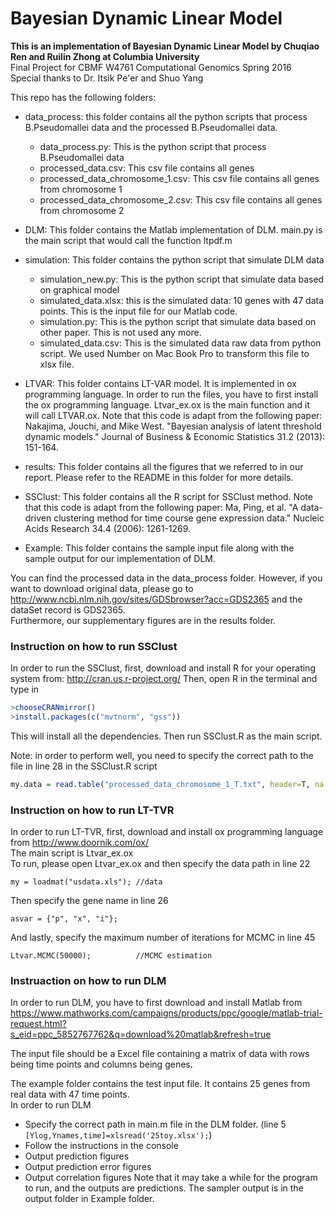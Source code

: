 # Bayesian Dynamic Linear Model
__This is an implementation of Bayesian Dynamic Linear Model by Chuqiao Ren and Ruilin Zhong at Columbia University__    
Final Project for CBMF W4761 Computational Genomics Spring 2016     
Special thanks to  Dr. Itsik Pe'er and Shuo Yang  
   
This repo has the following folders:  
- data_process: this folder contains all the python scripts that process B.Pseudomallei data and the processed B.Pseudomallei data. 
  - data_process.py: This is the python script that process B.Pseudomallei data  
  - processed_data.csv: This csv file contains all genes  
  - processed_data_chromosome_1.csv: This csv file contains all genes from chromosome 1  
  - processed_data_chromosome_2.csv: This csv file contains all genes from chromosome 2  

- DLM: This folder contains the Matlab implementation of DLM. main.py is the main script that would call the function ltpdf.m  

- simulation: This folder contains the python script that simulate DLM data  
  - simulation_new.py: This is the python script that simulate data based on graphical model  
  - simulated_data.xlsx: this is the simulated data: 10 genes with 47 data points. This is the input file for our Matlab code.  
  - simulation.py: This is the python script that simulate data based on other paper. This is not used any more.  
  - simulated_data.csv: This is the simulated data raw data from python script. We used Number on Mac Book Pro to transform this file to xlsx file.  

- LTVAR: This folder contains LT-VAR model. It is implemented in ox programming language. In order to run the files, you have to first install the ox programming language. Ltvar_ex.ox is the main function and it will call LTVAR.ox. Note that this code is adapt from the following paper: Nakajima, Jouchi, and Mike West. "Bayesian analysis of latent threshold dynamic models." Journal of Business & Economic Statistics 31.2 (2013): 151-164.  

- results: This folder contains all the figures that we referred to in our report. Please refer to the README in this folder for more details.   

- SSClust: This folder contains all the R script for SSClust method. Note that this code is adapt from the following paper:  Ma, Ping, et al. "A data-driven clustering method for time course gene expression data." Nucleic Acids Research 34.4 (2006): 1261-1269.  

- Example: This folder contains the sample input file along with the sample output for our implementation of DLM.   

You can find the processed data in the data_process folder. However, if you want to download original data, please go to http://www.ncbi.nlm.nih.gov/sites/GDSbrowser?acc=GDS2365 and the dataSet record is GDS2365.  
Furthermore, our supplementary figures are in the results folder.  
### Instruction on how to run SSClust
In order to run the SSClust, first, download and install R for your operating system from: http://cran.us.r-project.org/ Then, open R in the terminal and type in   
```R
>chooseCRANmirror()
>install.packages(c("mvtnorm", "gss")) 
```
This will install all the dependencies. Then run SSClust.R as the main script.   

Note: in order to perform well, you need to specify the correct path to the file in line 28 in the SSClust.R script
```R
my.data = read.table("processed_data_chromosome_1_T.txt", header=T, na.strings =" ", sep="\t")
``` 

### Instruction on how to run LT-TVR
In order to run LT-TVR, first, download and install ox programming language from http://www.doornik.com/ox/  
The main script is Ltvar_ex.ox  
To run, please open Ltvar_ex.ox and then specify the data path in line 22 
```
my = loadmat("usdata.xls");	//data
``` 
Then specify the gene name in line 26
```
asvar = {"p", "x", "i"};
```
And lastly, specify the maximum number of iterations for MCMC in line 45
```
Ltvar.MCMC(50000);			//MCMC estimation
```

### Instruaction on how to run DLM
In order to run DLM, you have to first download and install Matlab from https://www.mathworks.com/campaigns/products/ppc/google/matlab-trial-request.html?s_eid=ppc_5852767762&q=download%20matlab&refresh=true  

The input file should be a Excel file containing a matrix of data with rows being time points and columns being genes.  

The example folder contains the test input file. It contains 25 genes from real data with 47 time points.   
In order to run DLM
* Specify the correct path in main.m file in the DLM folder. (line 5 `[Ylog,Ynames,time]=xlsread('25toy.xlsx');`)  
* Follow the instructions in the console  
* Output prediction figures  
* Output prediction error figures  
* Output correlation figures
Note that it may take a while for the program to run, and the outputs are predictions. The sampler output is in the output folder in Example folder.  


